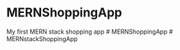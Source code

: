 # MERNShoppingApp
 My first MERN stack shopping app
#   M E R N S h o p p i n g A p p  
 #   M E R N s t a c k S h o p p i n g A p p  
 